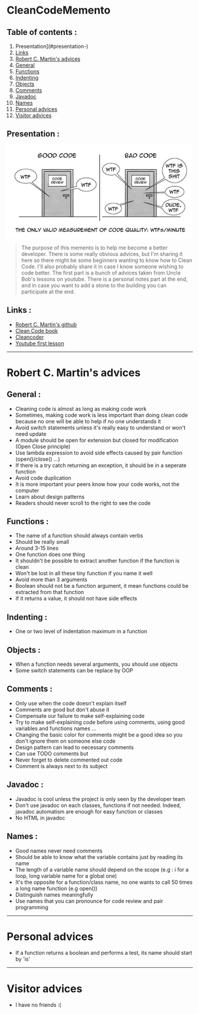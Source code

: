 # CleanCodeMemento

## Table of contents :

1. Presentation](#presentation-)
2. [Links](#links-)
3. [Robert C. Martin's advices](robert-c.-martins-advices)
4. [General](#general-)
5. [Functions](#functions-)
6. [Indenting](#indenting-)
7. [Objects](#objects-)
8. [Comments](#comments-)
9. [Javadoc](#javadoc-)
10. [Names](#names-)
11. [Personal advices](#personal-advices)
12. [Visitor advices](#visitor-advices)

## Presentation :

<p align="center"><img src="cleancodeimg.jpeg"></p>

>The purpose of this memento is to help me become a better developer. There is some really obvious advices, but I'm sharing it here so there might be some beginners wanting to know how to Clean Code. I'll also probably share it in case I know someone wishing to code better. The first part is a bunch of advices taken from Uncle Bob's lessons on youtube. There is a personal notes part at the end, and in case you want to add a stone to the building you can participate at the end.

## Links :

- [Robert C. Martin's github](https://github.com/unclebob)
- [Clean Code book](https://www.amazon.fr/Clean-Code-Handbook-Software-Craftsmanship/dp/0132350882)
- [Cleancoder](http://cleancoder.com/products)
- [Youtube first lesson](https://www.youtube.com/watch?v=7EmboKQH8lM&ab_channel=UnityCoin)

<hr>

# Robert C. Martin's advices

## General :

- Cleaning code is almost as long as making code work
- Sometimes, making code work is less important than doing clean code because no one will be able to help if no one understands it
- Avoid switch statements unless it's really easy to understand or won't need update 
- A module should be open for extension but closed for modification (Open Close principle)
- Use lambda expression to avoid side effects caused by pair function (open()/close() ...)
- If there is a try catch returning an exception, it should be in a seperate function
- Avoid code duplication
- It is more important your peers know how your code works, not the computer
- Learn about design patterns
- Readers should never scroll to the right to see the code

## Functions :

- The name of a function should always contain verbs
- Should be really small
- Around 3-15 lines
- One function does one thing
- It shouldn't be possible to extract another function if the function is clean
- Won't be lost in all these tiny function if you name it well
- Avoid more than 3 arguments
- Boolean should not be a function argument, it mean functions could be extracted from that function
- If it returns a value, it should not have side effects

## Indenting :

- One or two level of indentation maximum in a function 

## Objects :

- When a function needs several arguments, you should use objects
- Some switch statements can be replace by OOP

## Comments :

- Only use when the code doesn't explain itself
- Comments are good but don't abuse it
- Compensate our failure to make self-explaining code
- Try to make self-explaining code before using comments, using good variables and functions names ...
- Changing the basic color for comments might be a good idea so you don't ignore them on someone else code
- Design pattern can lead to necessary comments
- Can use TODO comments but
- Never forget to delete commented out code 
- Comment is always next to its subject

## Javadoc :

- Javadoc is cool unless the project is only seen by the developer team
- Don't use javadoc on each classes, functions if not needed. Indeed, javadoc automatism are enough for easy function or classes
- No HTML in javadoc

## Names :

- Good names never need comments
- Should be able to know what the variable contains just by reading its name
- The length of a variable name should depend on the scope (e.g : i for a loop, long variable name for a global one)
- It's the opposite for a function/class name, no one wants to call 50 times a long name function (e.g open())
- Distinguish names meaningfully
- Use names that you can pronounce for code review and pair programming

<hr>

# Personal advices

- If a function returns a boolean and performs a test, its name should start by 'is'

<hr>

# Visitor advices

- I have no friends :(
